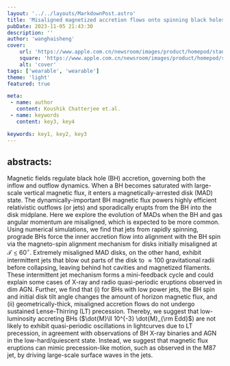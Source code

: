 ```yaml
---
layout: '../../layouts/MarkdownPost.astro'
title: 'Misaligned magnetized accretion flows onto spinning black holes: magneto-spin alignment, outflow power and intermittent jets'
pubDate: 2023-11-05 21:43:30
description: ''
author: 'wanghaisheng'
cover:
    url: 'https://www.apple.com.cn/newsroom/images/product/homepod/standard/Apple-HomePod-hero-230118_big.jpg.large_2x.jpg'
    square: 'https://www.apple.com.cn/newsroom/images/product/homepod/standard/Apple-HomePod-hero-230118_big.jpg.large_2x.jpg'
    alt: 'cover'
tags: ['wearable', 'wearable'] 
theme: 'light'
featured: true

meta:
 - name: author
   content: Koushik Chatterjee et.al.
 - name: keywords
   content: key3, key4

keywords: key1, key2, key3
---
```

## abstracts:
Magnetic fields regulate black hole (BH) accretion, governing both the inflow and outflow dynamics. When a BH becomes saturated with large-scale vertical magnetic flux, it enters a magnetically-arrested disk (MAD) state. The dynamically-important BH magnetic flux powers highly efficient relativistic outflows (or jets) and sporadically erupts from the BH into the disk midplane. Here we explore the evolution of MADs when the BH and gas angular momentum are misaligned, which is expected to be more common. Using numerical simulations, we find that jets from rapidly spinning, prograde BHs force the inner accretion flow into alignment with the BH spin via the magneto-spin alignment mechanism for disks initially misaligned at $\mathcal{T}\lesssim 60^{\circ}$. Extremely misaligned MAD disks, on the other hand, exhibit intermittent jets that blow out parts of the disk to $\approx 100$ gravitational radii before collapsing, leaving behind hot cavities and magnetized filaments. These intermittent jet mechanism forms a mini-feedback cycle and could explain some cases of X-ray and radio quasi-periodic eruptions observed in dim AGN. Further, we find that (i) for BHs with low power jets, the BH spin and initial disk tilt angle changes the amount of horizon magnetic flux, and (ii) geometrically-thick, misaligned accretion flows do not undergo sustained Lense-Thirring (LT) precession. Thereby, we suggest that low-luminosity accreting BHs ($\dot{M}\ll 10^{-3} \dot{M}_{\rm Edd}$) are not likely to exhibit quasi-periodic oscillations in lightcurves due to LT precession, in agreement with observations of BH X-ray binaries and AGN in the low-hard/quiescent state. Instead, we suggest that magnetic flux eruptions can mimic precession-like motion, such as observed in the M87 jet, by driving large-scale surface waves in the jets.

